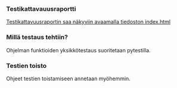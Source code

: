 ### Testikattavauusraportti
[Testikattavuusraportin saa näkyviin avaamalla tiedoston index.html](https://github.com/Jatynjala/Tira-harjoitustyo-Johannes-Tynjala/tree/main/htmlcov)
### Millä testaus tehtiin?
Ohjelman funktioiden yksikkötestaus suoritetaan pytestilla.
### Testien toisto
Ohjeet testien toistamiseen annetaan myöhemmin.
